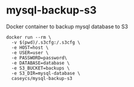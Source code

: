 # mysql-backup-s3

Docker container to backup mysql database to S3

```
docker run --rm \
  -v $(pwd)/.s3cfg:/.s3cfg \
  -e HOST=host \
  -e USER=user \
  -e PASSWORD=password\
  -e DATABASE=database \
  -e S3_BUCKET=backups \
  -e S3_DIR=mysql-database \
  caseycs/mysql-backup-s3
```
